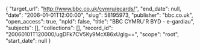 {
  "target_url": "http://www.bbc.co.uk/cymru/ecards/", 
  "end_date": null, 
  "date": "2006-01-01T12:00:00", 
  "slug": 58195973, 
  "publisher": "bbc.co.uk", 
  "open_access": true, 
  "npld": false, 
  "title": "BBC CYMRU'R BYD - e-gardiau", 
  "subjects": [], 
  "collections": [], 
  "record_id": "20060101T120000/ugDFk7CV5Ky9McX86xUglg==", 
  "scope": "root", 
  "start_date": null
}

